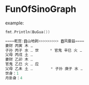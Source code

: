# FunOfSinoGraph

example:
```go
fmt.Println(BuGua())
```
```go
====乾宫:䷖山地剥>>>>>>>>> ䷩风雷益====
妻财 丙寅 木 ⚊
子孙 丙子 水 ⚋ 世     * 官鬼 辛巳 火 ⚊
父母 丙戌 土 ⚋
妻财 乙卯 木 ⚋
官鬼 乙巳 火 ⚋ 应
父母 乙未 土 ⚋        * 子孙 庚子 水 ⚊
世身：1
月卦身：4
```